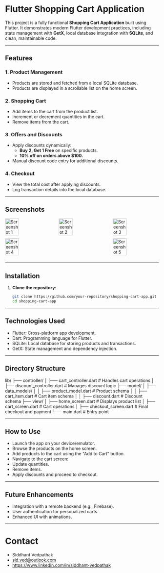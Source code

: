 # Flutter Shopping Cart Application

This project is a fully functional **Shopping Cart Application** built using Flutter. It demonstrates modern Flutter development practices, including state management with **GetX**, local database integration with **SQLite**, and clean, maintainable code.

---

## Features

### 1. **Product Management**
- Products are stored and fetched from a local SQLite database.
- Products are displayed in a scrollable list on the home screen.

### 2. **Shopping Cart**
- Add items to the cart from the product list.
- Increment or decrement quantities in the cart.
- Remove items from the cart.

### 3. **Offers and Discounts**
- Apply discounts dynamically:
  - **Buy 2, Get 1 Free** on specific products.
  - **10% off on orders above $100.**
- Manual discount code entry for additional discounts.

### 4. **Checkout**
- View the total cost after applying discounts.
- Log transaction details into the local database.

---

## Screenshots

<div style="display: flex; justify-content: space-between; flex-wrap: wrap;">
  <img src="https://github.com/user-attachments/assets/769b6408-0a88-4a9d-b24e-638fc6223e4a" alt="Screenshot 1" width="30%" style="margin-bottom: 10px;"/>
  <img src="https://github.com/user-attachments/assets/0503c72e-2b19-4f0e-a3e7-f10aea03483c" alt="Screenshot 2" width="30%" style="margin-bottom: 10px;"/>
  <img src="https://github.com/user-attachments/assets/11711d2a-3c64-4e6b-b816-e933b607e18e" alt="Screenshot 3" width="30%" style="margin-bottom: 10px;"/>
</div>

<div style="display: flex; justify-content: space-between; flex-wrap: wrap;">
  <img src="https://github.com/user-attachments/assets/14e2681d-b978-4f85-889e-d74218bd69ae" alt="Screenshot 4" width="30%" style="margin-bottom: 10px;"/>
  <img src="https://github.com/user-attachments/assets/8330f22f-bca3-43c1-aa91-eff8483493c0" alt="Screenshot 5" width="30%" style="margin-bottom: 10px;"/>
</div>

  
---

## Installation

1. **Clone the repository**:
   ```bash
   git clone https://github.com/your-repository/shopping-cart-app.git
   cd shopping-cart-app
---
## Technologies Used
- Flutter: Cross-platform app development.
- Dart: Programming language for Flutter.
- SQLite: Local database for storing products and transactions.
- GetX: State management and dependency injection.
---

## Directory Structure
lib/
├── controller/
│   ├── cart_controller.dart    # Handles cart operations
│   ├── discount_controller.dart # Manages discount logic
├── model/
│   ├── data_models/
│   │   ├── product_model.dart  # Product schema
│   │   ├── cart_item.dart      # Cart item schema
│   │   ├── discount.dart       # Discount schema
├── view/
│   ├── home_screen.dart        # Displays product list
│   ├── cart_screen.dart        # Cart operations
│   ├── checkout_screen.dart    # Final checkout and payment
└── main.dart                   # Entry point

---

## How to Use
- Launch the app on your device/emulator.
- Browse the products on the home screen.
- Add products to the cart using the "Add to Cart" button.
- Navigate to the cart screen:
- Update quantities.
- Remove items.
- Apply discounts and proceed to checkout.


---


## Future Enhancements
- Integration with a remote backend (e.g., Firebase).
- User authentication for personalized carts.
- Enhanced UI with animations.

---

# Contact
- Siddhant Vedpathak
- sid.ved@outlook.com
- https://www.linkedin.com/in/siddhant-vedpathak


